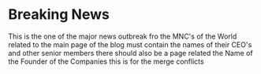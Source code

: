 # Breaking News 
This is the one of the major news outbreak fro the MNC's of the World related to the main page of the blog must contain the names of their CEO's and other senior members there should also be a page related the Name of the Founder of the Companies
this is for the merge conflicts

